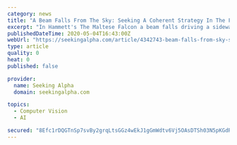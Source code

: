 ```yaml
---
category: news
title: "A Beam Falls From The Sky: Seeking A Coherent Strategy In The Face Of A Unique Event"
excerpt: "In Hammett's The Maltese Falcon a beam falls driving a sidewalk chip into the protagonist's cheek; he walks away from his life only to establish a similar life"
publishedDateTime: 2020-05-04T16:43:00Z
webUrl: "https://seekingalpha.com/article/4342743-beam-falls-from-sky-seeking-coherent-strategy-in-face-of-unique-event"
type: article
quality: 0
heat: 0
published: false

provider:
  name: Seeking Alpha
  domain: seekingalpha.com

topics:
  - Computer Vision
  - AI

secured: "8Efc1rDQGTnSp7svBy2grqLtsGGz4wEkJ1gGmWdtv6Vj5OAsDTSh03N5pKGdRjs4gDNeiRHqRiIRZsLhnWUEZzQr6k8VsQGi9ymiTrWVVhQMQUzJlg+ZcqMNxSKqHA0PMZtkzAGXGy7+G6lL0a3VWKxbOBzGcm4rmxwnxNIS08VUTPeji0LsVU70mWYkZoHtOTDJSruq1gGIAntxjGvBxu+oYzEhiNHE8YIKeanXqW/2tuMqlTeu5wCCWVqSmihQnL6mCg3PsoQaR+dfBXr2dlaFZ78f+CD9d6Zv88Ok027otnTRubAW7ptyelTFVz+rMq+XItlyOvf8BvB9B7odsjHprDekfQrBTuSpwEBk0JQB2YcTiupJZQ8+C3SXdyUi6HSGTu328dj1vAObLqPeZ5TbYxTwG6DpwCEdFczVfBNzqK03gJuBRQO8vnJknfsbOC095m1QrjpAvRMyAw6DK0n+ttLpdGpLkCMFy7kNk6k=;5G3W9PfzAhyUzKXFQldBkA=="
---
```


